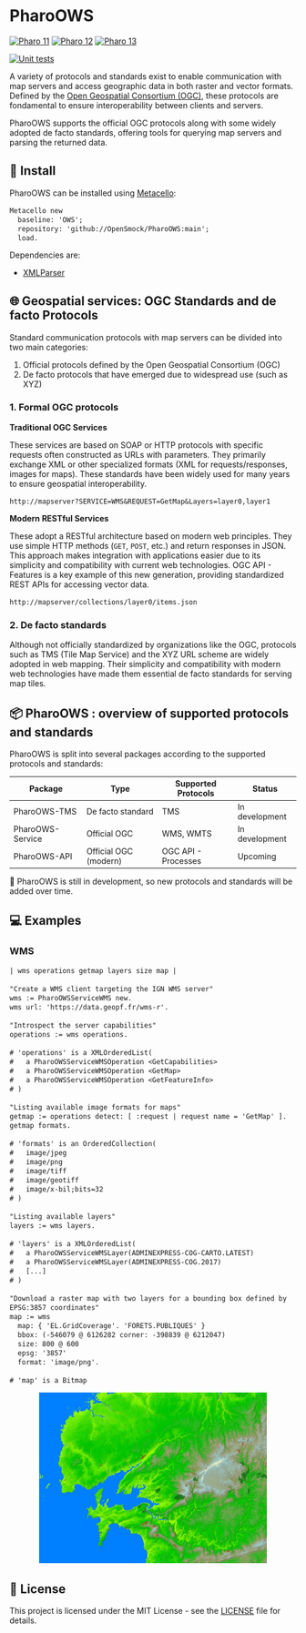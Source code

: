 # PharoOWS

[![Pharo 11](https://img.shields.io/badge/Pharo-11-%23aac9ff.svg)](https://pharo.org/download)
[![Pharo 12](https://img.shields.io/badge/Pharo-12-%23aac9ff.svg)](https://pharo.org/download)
[![Pharo 13](https://img.shields.io/badge/Pharo-13-%23aac9ff.svg)](https://pharo.org/download)

[![Unit tests](https://github.com/OpenSmock/PharoOWS/actions/workflows/test.yml/badge.svg)](https://github.com/OpenSmock/PharoOWS/actions/workflows/test.yml)

A variety of protocols and standards exist to enable communication with map
servers and access geographic data in both raster and vector formats. Defined
by the [Open Geospatial Consortium (OGC)](https://www.ogc.org/), these
protocols are fondamental to ensure interoperability between clients and
servers.

PharoOWS supports the official OGC protocols along with some widely adopted de
facto standards, offering tools for querying map servers and parsing the
returned data.


## :wrench: Install

PharoOWS can be installed using [Metacello](https://github.com/Metacello/metacello):

```smalltalk
Metacello new
  baseline: 'OWS';
  repository: 'github://OpenSmock/PharoOWS:main';
  load.
```

Dependencies are:

  - [XMLParser](https://github.com/pharo-contributions/XML-XMLParser)


## :globe_with_meridians: Geospatial services: OGC Standards and de facto Protocols

Standard communication protocols with map servers can be divided into two main
categories:

1. Official protocols defined by the Open Geospatial Consortium (OGC)
2. De facto protocols that have emerged due to widespread use (such as XYZ)

### 1. Formal OGC protocols

**Traditional OGC Services**

These services are based on SOAP or HTTP protocols with specific requests often
constructed as URLs with parameters. They primarily exchange XML or other
specialized formats (XML for requests/responses, images for maps). These
standards have been widely used for many years to ensure geospatial
interoperability.

```console
http://mapserver?SERVICE=WMS&REQUEST=GetMap&Layers=layer0,layer1
```

**Modern RESTful Services**

These adopt a RESTful architecture based on modern web principles. They use
simple HTTP methods (`GET`, `POST`, etc.) and return responses in JSON. This
approach makes integration with applications easier due to its simplicity and
compatibility with current web technologies. OGC API - Features is a key
example of this new generation, providing standardized REST APIs for accessing
vector data.

```console
http://mapserver/collections/layer0/items.json
```

### 2. De facto standards

Although not officially standardized by organizations like the OGC, protocols
such as TMS (Tile Map Service) and the XYZ URL scheme are widely adopted in web
mapping. Their simplicity and compatibility with modern web technologies have
made them essential de facto standards for serving map tiles.


## :package: PharoOWS : overview of supported protocols and standards

PharoOWS is split into several packages according to the supported protocols
and standards:

| Package           | Type                  | Supported Protocols               | Status           |
|-------------------|-----------------------|-----------------------------------|------------------|
| PharoOWS-TMS      | De facto standard     | TMS                               | In development   |
| PharoOWS-Service  | Official OGC          | WMS, WMTS                         | In development   |
| PharoOWS-API      | Official OGC (modern) | OGC API - Processes               | Upcoming         |


:loudspeaker: PharoOWS is still in development, so new protocols and standards
will be added over time.

## :computer: Examples

### WMS

```smalltalk
| wms operations getmap layers size map |

"Create a WMS client targeting the IGN WMS server"
wms := PharoOWSServiceWMS new.
wms url: 'https://data.geopf.fr/wms-r'.

"Introspect the server capabilities"
operations := wms operations.

# 'operations' is a XMLOrderedList(
#   a PharoOWSServiceWMSOperation <GetCapabilities>
#   a PharoOWSServiceWMSOperation <GetMap>
#   a PharoOWSServiceWMSOperation <GetFeatureInfo>
# )

"Listing available image formats for maps"
getmap := operations detect: [ :request | request name = 'GetMap' ].
getmap formats.

# 'formats' is an OrderedCollection(
#   image/jpeg
#   image/png
#   image/tiff
#   image/geotiff
#   image/x-bil;bits=32
# )

"Listing available layers"
layers := wms layers.

# 'layers' is a XMLOrderedList(
#   a PharoOWSServiceWMSLayer(ADMINEXPRESS-COG-CARTO.LATEST)
#   a PharoOWSServiceWMSLayer(ADMINEXPRESS-COG.2017)
#   [...]
# )

"Download a raster map with two layers for a bounding box defined by EPSG:3857 coordinates"
map := wms
  map: { 'EL.GridCoverage'. 'FORETS.PUBLIQUES' }
  bbox: (-546079 @ 6126282 corner: -398839 @ 6212047)
  size: 800 @ 600
  epsg: '3857'
  format: 'image/png'.

# 'map' is a Bitmap
```

<p align="center">
  <img src="doc/wms.png" alt="WMS map" width="400"/>
</p>


## :page_facing_up: License

This project is licensed under the MIT License - see the [LICENSE](LICENSE)
file for details.

